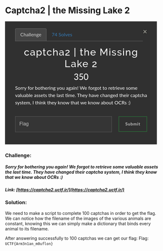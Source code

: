 # Captcha2 | the Missing Lake 2
![challenge](challenge.png)
### Challenge:
##### Sorry for bothering you again! We forgot to retrieve some valuable assets the last time. They have changed their captcha system, I think they know that we know about OCRs :)

##### Link: [https://captcha2.uctf.ir/](https://captcha2.uctf.ir/)

### Solution:
We need to make a script to complete 100 captchas in order to get the flag.
We can notice how the filename of the images of the various animals are constant, knowing this we can simply make a dictionary that binds every animal to its filename.

After answering successfully to 100 captchas we can get our flag:
Flag: ```UCTF{Arm3n1an_m0uflon}```

